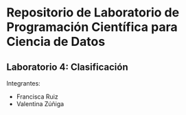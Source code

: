 # Repositorio de Laboratorio de Programación Científica para Ciencia de Datos

## Laboratorio 4: Clasificación
Integrantes:
* Francisca Ruiz
* Valentina Zúñiga